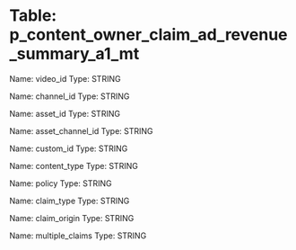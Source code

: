Table: p_content_owner_claim_ad_revenue_summary_a1_mt
=====================================================

Name: video_id
Type: STRING

Name: channel_id
Type: STRING

Name: asset_id
Type: STRING

Name: asset_channel_id
Type: STRING

Name: custom_id
Type: STRING

Name: content_type
Type: STRING

Name: policy
Type: STRING

Name: claim_type
Type: STRING

Name: claim_origin
Type: STRING

Name: multiple_claims
Type: STRING

